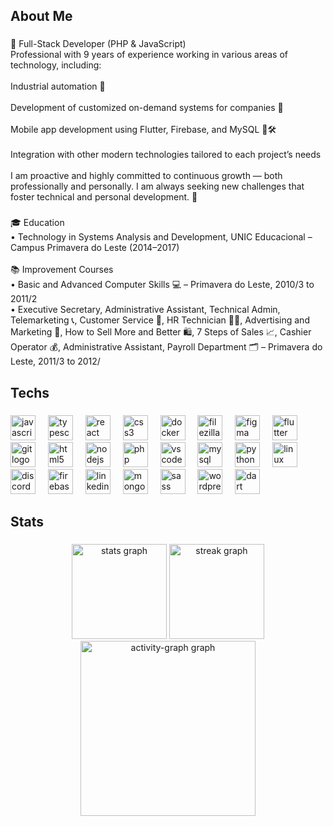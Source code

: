 <h2 align="left">About Me</h2>

###

<p align="left">💼 Full-Stack Developer (PHP & JavaScript)<br>Professional with 9 years of experience working in various areas of technology, including:<br><br>Industrial automation 🤖<br><br>Development of customized on-demand systems for companies 🏢<br><br>Mobile app development using Flutter, Firebase, and MySQL 📱🛠️<br><br>Integration with other modern technologies tailored to each project’s needs<br><br>I am proactive and highly committed to continuous growth — both professionally and personally. I am always seeking new challenges that foster technical and personal development. 🚀</p>

###

<p align="left">🎓 Education<br>      • Technology in Systems Analysis and Development, UNIC Educacional – Campus Primavera do Leste (2014–2017)<br><br>📚 Improvement Courses<br>     • Basic and Advanced Computer Skills 💻 – Primavera do Leste, 2010/3 to 2011/2<br>     • Executive Secretary, Administrative Assistant, Technical Admin, Telemarketing 📞, Customer Service 🤝, HR Technician 🧑‍💼, Advertising and Marketing 📢, How to Sell More and Better 🛍️, 7 Steps of Sales 📈, Cashier Operator 💰, Administrative Assistant, Payroll Department 🗂️ – Primavera do Leste, 2011/3 to 2012/</p>

###

<h2 align="left">Techs</h2>

###

<div align="left">
  <img src="https://skillicons.dev/icons?i=js" height="40" alt="javascript logo"  />
  <img width="12" />
  <img src="https://skillicons.dev/icons?i=ts" height="40" alt="typescript logo"  />
  <img width="12" />
  <img src="https://skillicons.dev/icons?i=react" height="40" alt="react logo"  />
  <img width="12" />
  <img src="https://skillicons.dev/icons?i=css" height="40" alt="css3 logo"  />
  <img width="12" />
  <img src="https://skillicons.dev/icons?i=docker" height="40" alt="docker logo"  />
  <img width="12" />
  <img src="https://cdn.simpleicons.org/filezilla/BF0000" height="40" alt="filezilla logo"  />
  <img width="12" />
  <img src="https://skillicons.dev/icons?i=figma" height="40" alt="figma logo"  />
  <img width="12" />
  <img src="https://skillicons.dev/icons?i=flutter" height="40" alt="flutter logo"  />
  <img width="12" />
  <img src="https://skillicons.dev/icons?i=git" height="40" alt="git logo"  />
  <img width="12" />
  <img src="https://skillicons.dev/icons?i=html" height="40" alt="html5 logo"  />
  <img width="12" />
  <img src="https://skillicons.dev/icons?i=nodejs" height="40" alt="nodejs logo"  />
  <img width="12" />
  <img src="https://skillicons.dev/icons?i=php" height="40" alt="php logo"  />
  <img width="12" />
  <img src="https://skillicons.dev/icons?i=vscode" height="40" alt="vscode logo"  />
  <img width="12" />
  <img src="https://skillicons.dev/icons?i=mysql" height="40" alt="mysql logo"  />
  <img width="12" />
  <img src="https://skillicons.dev/icons?i=py" height="40" alt="python logo"  />
  <img width="12" />
  <img src="https://skillicons.dev/icons?i=linux" height="40" alt="linux logo"  />
  <img width="12" />
  <img src="https://skillicons.dev/icons?i=discord" height="40" alt="discord logo"  />
  <img width="12" />
  <img src="https://skillicons.dev/icons?i=firebase" height="40" alt="firebase logo"  />
  <img width="12" />
  <img src="https://skillicons.dev/icons?i=linkedin" height="40" alt="linkedin logo"  />
  <img width="12" />
  <img src="https://skillicons.dev/icons?i=mongodb" height="40" alt="mongodb logo"  />
  <img width="12" />
  <img src="https://skillicons.dev/icons?i=sass" height="40" alt="sass logo"  />
  <img width="12" />
  <img src="https://skillicons.dev/icons?i=wordpress" height="40" alt="wordpress logo"  />
  <img width="12" />
  <img src="https://skillicons.dev/icons?i=dart" height="40" alt="dart logo"  />
</div>

###

<h2 align="left">Stats</h2>

###

<div align="center">
  <img src="https://github-readme-stats.vercel.app/api?username=thiagosilvapva&hide_title=false&hide_rank=false&show_icons=true&include_all_commits=true&count_private=true&disable_animations=false&theme=dracula&locale=en&hide_border=false&order=1" height="152" alt="stats graph"  />
  <img src="https://streak-stats.demolab.com?user=thiagosilvapva&locale=en&mode=daily&theme=dracula&hide_border=false&border_radius=5&order=3" height="152" alt="streak graph"  />
  <img src="https://github-readme-activity-graph.vercel.app/graph?username=thiagosilvapva&radius=16&theme=react&area=true&order=5" height="280" alt="activity-graph graph"  />
</div>

###
